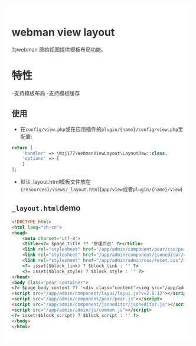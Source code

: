 <div style="padding:18px;max-width: 1024px;margin:0 auto;background-color:#fff;color:#333">
<h1>webman view layout </h1>

为webman 原始视图提供模板布局功能。


# 特性
-支持模板布局
-支持模板缓存

## 使用

- 在`config/view.php`或在应用插件的`plugin/{name}/config/view.php`里配置:
```php
return [
    'handler' => \Wzj177\WebmanViewLayout\LayoutRaw::class,
    'options' => [
    ]
];
```

- 默认_layout.html模板文件放在`{resources}/views/_layout.html`(`app/view`或者`plugin/{name}/view`)
## `_layout.html`demo
```html
<!DOCTYPE html>
<html lang="zh-cn">
<head>
    <meta charset="utf-8">
    <title><?= $page_title ?? '管理后台' ?></title>
    <link rel="stylesheet" href="/app/admin/component/pear/css/pear.css"/>
    <link rel="stylesheet" href="/app/admin/component/jsoneditor/css/jsoneditor.css" />
    <link rel="stylesheet" href="/app/admin/admin/css/reset.css"/>
    <?= isset($block_link) ? $block_link : '' ?>
    <?= isset($block_style) ? $block_style : '' ?>
</head>
<body class="pear-container">
<?= $page_body_content ?? '<div class="content"><img src="/app/admin/admin/images/404.svg" alt=""><div class="content-r"><h1>404</h1><p>抱歉，你访问的页面不存在或仍在开发中</p></div></div>' ?>
<script src="/app/admin/component/layui/layui.js?v=2.8.12"></script>
<script src="/app/admin/component/pear/pear.js"></script>
<script src="/app/admin/component/jsoneditor/jsoneditor.js"></script>
<script src="/app/admin/admin/js/common.js"></script>
<?= isset($block_script) ? $block_script : '' ?>
</body>
</html>
```